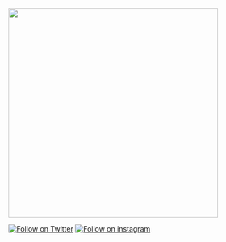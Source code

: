 


<img src="https://user-images.githubusercontent.com/65341172/224936160-c604dad2-8ff6-451a-9169-651f63dcaece.gif" width="415px">
                                                                                                                             


[![Follow on Twitter](https://img.shields.io/badge/Follow-%231DA1F2?style=for-the-badge&logo=twitter&logoColor=white)](https://twitter.com/snklp_silva)
[![ Follow on instagram](https://img.shields.io/badge/Instagram-E4405F?style=for-the-badge&logo=instagram&logoColor=white)](www.instagram.com/sankalpasilva/)
<br />

                                                                                                                             
                                                                                                                             

